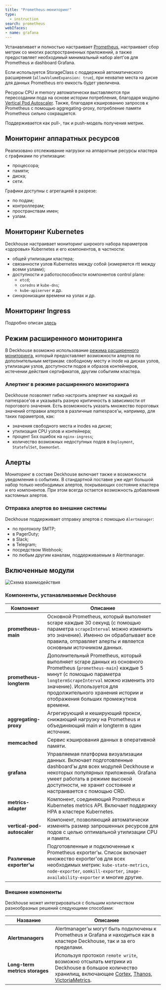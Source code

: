 ```yaml
---
title: "Prometheus-мониторинг"
type:
  - instruction
search: prometheus
webIfaces:
- name: grafana
---
```


Устанавливает и полностью настраивает [Prometheus](https://prometheus.io/), настраивает сбор метрик со многих распространенных приложений, а также предоставляет необходимый минимальный набор alert'ов для Prometheus и dashboard Grafana.

Если используется StorageClass с поддержкой автоматического расширения (`allowVolumeExpansion: true`), при нехватке места на диске для данных Prometheus его емкость будет увеличена.

Ресурсы CPU и memory автоматически выставляются при пересоздании пода на основе истории потребления, благодаря модулю [Vertical Pod Autoscaler](../../modules/302-vertical-pod-autoscaler/). Также, благодаря кэшированию запросов к Prometheus с помощью aggregating-proxy, потребление памяти Prometheus сильно сокращается.

Поддерживается как pull-, так и push-модель получения метрик.

## Мониторинг аппаратных ресурсов

Реализовано отслеживание нагрузки на аппаратные ресурсы кластера с графиками по утилизации:
- процессора;
- памяти;
- диска;
- сети.

Графики доступны с агрегацией в разрезе:
- по подам;
- контроллерам;
- пространствам имен;
- узлам.

## Мониторинг Kubernetes

Deckhouse настраивает мониторинг широкого набора параметров «здоровья» Kubernetes и его компонентов, в частности:
- общей утилизации кластера;
- связанности узлов Kubernetes между собой (измеряется rtt между всеми узлами);
- доступности и работоспособности компонентов control plane:
  - `etcd`;
  - `coredns` и `kube-dns`;
  - `kube-apiserver` и др.
- синхронизации времени на узлах и др.

## Мониторинг Ingress

Подробно описан [здесь](../../modules/402-ingress-nginx/#мониторинг-и-статистика)

## Режим расширенного мониторинга

В Deckhouse возможно использование [режима расширенного мониторинга](../340-extended-monitoring/), который предоставляет возможности алертов по дополнительным метрикам: свободному месту и inode на дисках узлов, утилизации узлов, доступности подов и образов контейнеров, истечении действия сертификатов, другим событиям кластера.

### Алертинг в режиме расширенного мониторинга

Deckhouse позволяет гибко настроить алертинг на каждый из namespace'ов и указывать разную критичность в зависимости от порогового значения. Есть возможность указать множество пороговых значений отправки алертов в различные namespace'ы, например, для таких параметров, как:
- значения свободного места и inodes на диске;
- утилизация CPU узлов и контейнера;
- процент 5xx ошибок на `nginx-ingress`;
- количество возможных недоступных подов в `Deployment`, `StatefulSet`, `DaemonSet`.

## Алерты

Мониторинг в составе Deckhouse включает также и возможности уведомления о событиях. В стандартной поставке уже идет большой набор только необходимых алертов, покрывающих состояние кластера и его компонентов. При этом всегда остается возможность добавления кастомных алертов.

### Отправка алертов во внешние системы

Deckhouse поддерживает отправку алертов с помощью `Alertmanager`:
- по протоколу SMTP;
- в PagerDuty;
- в Slack;
- в Telegram;
- посредством Webhook;
- по любым другим каналам, поддерживаемым в Alertmanager.

## Включенные модули

![Схема взаимодействия](../../images/300-prometheus/prometheus_monitoring_new.svg)

### Компоненты, устанавливаемые Deckhouse

| Компонент                   | Описание                                                                                                                                                                                                                                                                                        |
|-----------------------------|-------------------------------------------------------------------------------------------------------------------------------------------------------------------------------------------------------------------------------------------------------------------------------------------------|
| **prometheus-main**         | Основной Prometheus, который выполняет scrape каждые 30 секунд (с помощью параметра `scrapeInterval` можно изменить это значение). Именно он обрабатывает все правила, отправляет алерты и является основным источником данных.                                                                 |
| **prometheus-longterm**     | Дополнительный Prometheus, который выполняет scrape данных из основного Prometheus (`prometheus-main`) каждые 5 минут (с помощью параметра `longtermScrapeInterval` можно изменить это значение). Используется для продолжительного хранения истории и отображения больших промежутков времени. |
| **aggregating-proxy**       | Агрегирующий и кеширующий прокси, снижающий нагрузку на Prometheus и объединяющий main и longterm в один источник.                                                                                                                                                                             |
| **memcached**               | Сервис кэширования данных в оперативной памяти.                                                                                                                                                                                                                                                 |
| **grafana**                 | Управляемая платформа визуализации данных. Включает подготовленные dashboard'ы для всех модулей Deckhouse и некоторых популярных приложений. Grafana умеет работать в режиме высокой доступности, не хранит состояние и настраивается с помощью CRD.                                            |
| **metrics-adapter**         | Компонент, соединяющий Prometheus и Kubernetes metrics API. Включает поддержку HPA в кластере Kubernetes.                                                                                                                                                                                       |
| **vertical-pod-autoscaler** | Компонент, позволяющий автоматически изменять размер запрошенных ресурсов для подов с целью оптимальной утилизации CPU и памяти.                                                                                                                                                                |
| **Различные exporter'ы**    | Подготовленные и подключенные к Prometheus exporter'ы. Список включает множество exporter'ов для всех необходимых метрик: `kube-state-metrics`, `node-exporter`, `oomkill-exporter`, `image-availability-exporter` и многие другие.                                                             |

### Внешние компоненты

Deckhouse может интегрироваться с большим количеством разнообразных решений следующими способами:

| Название                       | Описание|
|--------------------------------|--------------------------------------------------------------------------|
| **Alertmanagers**              | Alertmanager'ы могут быть подключены к Prometheus и Grafana и находиться как в кластере Deckhouse, так и за его пределами.|
| **Long-term metrics storages** | Используя протокол `remote write`, возможно отсылать метрики из Deckhouse в большое количество хранилищ, включающее [Cortex](https://www.cortex.io/), [Thanos](https://thanos.io/), [VictoriaMetrics](https://victoriametrics.com/products/open-source/).|

